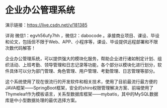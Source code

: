 # 企业办公管理系统

演示链接：https://live.csdn.net/v/181385

详询 微信1：egvh56ufy7hh ，微信2：dabocode  。承接商业项目、课设、毕设和论文，包括但不限于Web、APP、小程序等，课设、毕设提供远程部署和不限次数代码解答！

企业办公管理系统，可以提供强大的模块化服务，帮助企业进行诸如制定计划、组织活动、上班考勤、领导管理和日志记录等功能，各个部分以模块化进行划分，软件具体可以分为部门管理、角色管理、用户管理、考勤管理、日志管理等部分。

这个系统使用了现在很流行的开发软件和相关技术，使用了目前最流行最方便的JAVA框架——SpringBoot框架，安全的shiro权限管理解决方案、前端使用了Thymeleaf作为模板语言，关系型数据库框架——mybatis，其中的MySQL数据库是中小型数据处理的最优选择方案。
